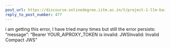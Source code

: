 ```yaml
---
post_url: https://discourse.onlinedegree.iitm.ac.in/t/project-1-llm-based-automation-agent-discussion-thread-tds-jan-2025/164277/487
reply_to_post_number: 477
---
```

i am getting this error, I have tried many times but still the error persists:  
“message”: “Bearer YOUR\_AIPROXY\_TOKEN is invalid: JWSInvalid: Invalid Compact JWS”
